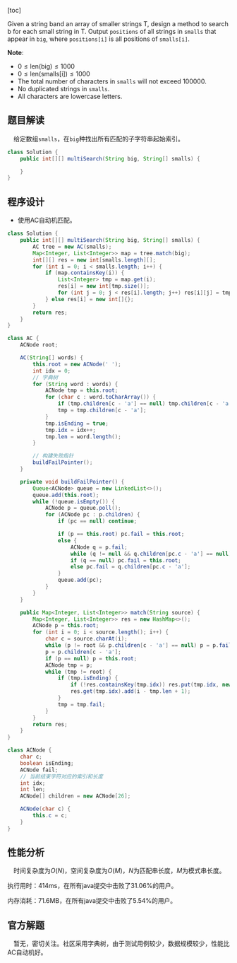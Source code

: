 [toc]

Given a string band an array of smaller strings T, design a method to search b for each small string in T. Output `positions` of all strings in `smalls` that appear in `big`, where `positions[i]` is all positions of `smalls[i]`.



**Note**:

* $0 \le \text{len(big)} \le 1000$
* $0 \le \text{len(smalls[i])} \le 1000$
* The total number of characters in `smalls` will not exceed $100000$.
* No duplicated strings in `smalls`.
* All characters are lowercase letters.



## 题目解读

&emsp;给定数组`smalls`，在`big`种找出所有匹配的子字符串起始索引。

```java
class Solution {
    public int[][] multiSearch(String big, String[] smalls) {

    }
}
```

## 程序设计

* 使用AC自动机匹配。

```java
class Solution {
    public int[][] multiSearch(String big, String[] smalls) {
        AC tree = new AC(smalls);
        Map<Integer, List<Integer>> map = tree.match(big);
        int[][] res = new int[smalls.length][];
        for (int i = 0; i < smalls.length; i++) {
            if (map.containsKey(i)) {
                List<Integer> tmp = map.get(i);
                res[i] = new int[tmp.size()];
                for (int j = 0; j < res[i].length; j++) res[i][j] = tmp.get(j);
            } else res[i] = new int[]{};
        }
        return res;
    }
}

class AC {
    ACNode root;

    AC(String[] words) {
        this.root = new ACNode(' ');
        int idx = 0;
        // 字典树
        for (String word : words) {
            ACNode tmp = this.root;
            for (char c : word.toCharArray()) {
                if (tmp.children[c - 'a'] == null) tmp.children[c - 'a'] = new ACNode(c);
                tmp = tmp.children[c - 'a'];
            }
            tmp.isEnding = true;
            tmp.idx = idx++;
            tmp.len = word.length();
        }

        // 构建失败指针
        buildFailPointer();
    }

    private void buildFailPointer() {
        Queue<ACNode> queue = new LinkedList<>();
        queue.add(this.root);
        while (!queue.isEmpty()) {
            ACNode p = queue.poll();
            for (ACNode pc : p.children) {
                if (pc == null) continue;

                if (p == this.root) pc.fail = this.root;
                else {
                    ACNode q = p.fail;
                    while (q != null && q.children[pc.c - 'a'] == null) q = q.fail;
                    if (q == null) pc.fail = this.root;
                    else pc.fail = q.children[pc.c - 'a'];
                }
                queue.add(pc);
            }
        }
    }

    public Map<Integer, List<Integer>> match(String source) {
        Map<Integer, List<Integer>> res = new HashMap<>();
        ACNode p = this.root;
        for (int i = 0; i < source.length(); i++) {
            char c = source.charAt(i);
            while (p != root && p.children[c - 'a'] == null) p = p.fail;
            p = p.children[c - 'a'];
            if (p == null) p = this.root;
            ACNode tmp = p;
            while (tmp != root) {
                if (tmp.isEnding) {
                    if (!res.containsKey(tmp.idx)) res.put(tmp.idx, new LinkedList<>());
                    res.get(tmp.idx).add(i - tmp.len + 1);
                }
                tmp = tmp.fail;
            }
        }
        return res;
    }
}

class ACNode {
    char c;
    boolean isEnding;
    ACNode fail;
    // 当前结束字符对应的索引和长度
    int idx;
    int len;
    ACNode[] children = new ACNode[26];

    ACNode(char c) {
        this.c = c;
    }
}
```

## 性能分析

&emsp;时间复杂度为$O(N)$，空间复杂度为$O(M)$，$N$为匹配串长度，$M$为模式串长度。

执行用时：414ms，在所有java提交中击败了31.06%的用户。

内存消耗：71.6MB，在所有java提交中击败了5.54%的用户。

## 官方解题

&emsp;暂无，密切关注。社区采用字典树，由于测试用例较少，数据规模较少，性能比AC自动机好。